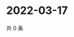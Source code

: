 # 2022-03-17

共 0 条

<!-- BEGIN WEIBO -->
<!-- 最后更新时间 Thu Mar 17 2022 18:18:16 GMT+0800 (China Standard Time) -->

<!-- END WEIBO -->
